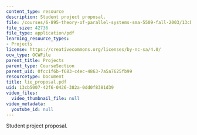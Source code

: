 ```yaml
---
content_type: resource
description: Student project proposal.
file: /courses/6-895-theory-of-parallel-systems-sma-5509-fall-2003/13cb500742f60426382a0dd0f8381d39_lie_proposal.pdf
file_size: 42736
file_type: application/pdf
learning_resource_types:
- Projects
license: https://creativecommons.org/licenses/by-nc-sa/4.0/
ocw_type: OCWFile
parent_title: Projects
parent_type: CourseSection
parent_uid: 0fcc1f6b-f683-c4ec-4863-7a5a7625fb99
resourcetype: Document
title: lie_proposal.pdf
uid: 13cb5007-42f6-0426-382a-0dd0f8381d39
video_files:
  video_thumbnail_file: null
video_metadata:
  youtube_id: null
---
```

Student project proposal.
